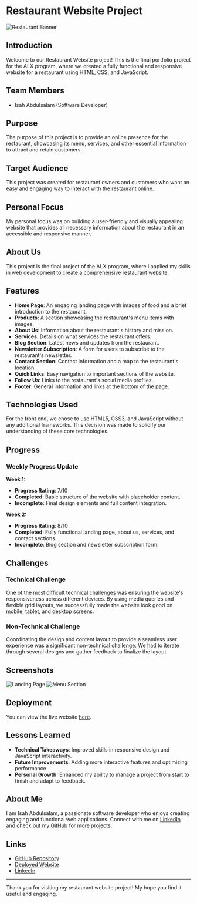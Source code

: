 # Restaurant Website Project

![Restaurant Banner](path/to/banner-image.jpg)

## Introduction

Welcome to our Restaurant Website project! This is the final portfolio project for the ALX program, where we created a fully functional and responsive website for a restaurant using HTML, CSS, and JavaScript.

## Team Members

- Isah Abdulsalam (Software Developer)

## Purpose

The purpose of this project is to provide an online presence for the restaurant, showcasing its menu, services, and other essential information to attract and retain customers.

## Target Audience

This project was created for restaurant owners and customers who want an easy and engaging way to interact with the restaurant online.

## Personal Focus

My personal focus was on building a user-friendly and visually appealing website that provides all necessary information about the restaurant in an accessible and responsive manner.

## About Us

This project is the final project of the ALX program, where i applied my skills in web development to create a comprehensive restaurant website.

## Features

- **Home Page**: An engaging landing page with images of food and a brief introduction to the restaurant.
- **Products**: A section showcasing the restaurant's menu items with images.
- **About Us**: Information about the restaurant's history and mission.
- **Services**: Details on what services the restaurant offers.
- **Blog Section**: Latest news and updates from the restaurant.
- **Newsletter Subscription**: A form for users to subscribe to the restaurant's newsletter.
- **Contact Section**: Contact information and a map to the restaurant's location.
- **Quick Links**: Easy navigation to important sections of the website.
- **Follow Us**: Links to the restaurant's social media profiles.
- **Footer**: General information and links at the bottom of the page.

## Technologies Used

For the front end, we chose to use HTML5, CSS3, and JavaScript without any additional frameworks. This decision was made to solidify our understanding of these core technologies.

## Progress

### Weekly Progress Update

**Week 1:**

- **Progress Rating**: 7/10
- **Completed**: Basic structure of the website with placeholder content.
- **Incomplete**: Final design elements and full content integration.

**Week 2:**

- **Progress Rating**: 8/10
- **Completed**: Fully functional landing page, about us, services, and contact sections.
- **Incomplete**: Blog section and newsletter subscription form.

## Challenges

### Technical Challenge

One of the most difficult technical challenges was ensuring the website's responsiveness across different devices. By using media queries and flexible grid layouts, we successfully made the website look good on mobile, tablet, and desktop screens.

### Non-Technical Challenge

Coordinating the design and content layout to provide a seamless user experience was a significant non-technical challenge. We had to iterate through several designs and gather feedback to finalize the layout.

## Screenshots

![Landing Page](path/to/landing-page-screenshot.jpg)
![Menu Section](path/to/menu-section-screenshot.jpg)

## Deployment

You can view the live website [here](https://your-deployed-website-link).

## Lessons Learned

- **Technical Takeaways**: Improved skills in responsive design and JavaScript interactivity.
- **Future Improvements**: Adding more interactive features and optimizing performance.
- **Personal Growth**: Enhanced my ability to manage a project from start to finish and adapt to feedback.

## About Me

I am Isah Abdulsalam, a passionate software developer who enjoys creating engaging and functional web applications. Connect with me on [LinkedIn](https://www.linkedin.com/in/isahabdulsalam) and check out my [GitHub](https://github.com/isahabdulsalam) for more projects.

## Links

- [GitHub Repository](https://github.com/isahabdulsalam/DineEase)
- [Deployed Website](https://your-deployed-website-link)
- [LinkedIn](https://www.linkedin.com/in/isahabdulsalam)

---

Thank you for visiting my restaurant website project! My hope you find it useful and engaging.
